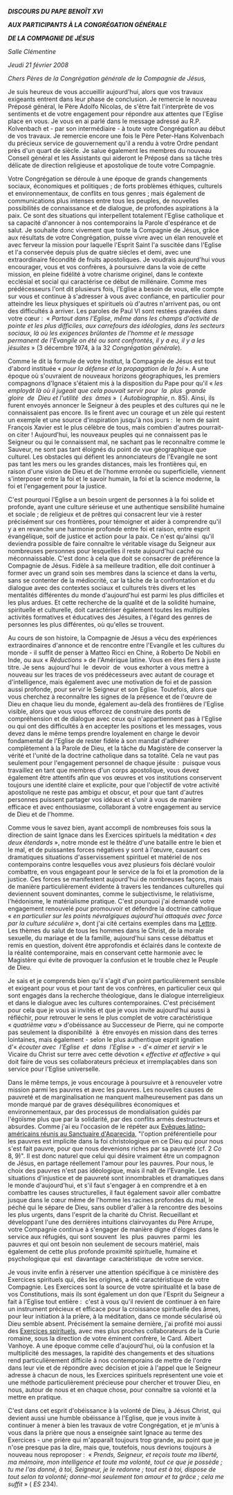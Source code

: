 ***DISCOURS DU PAPE BENOÎT XVI***

***AUX PARTICIPANTS À LA CONGRÉGATION GÉNÉRALE***

***DE LA COMPAGNIE DE JÉSUS***

*Salle Clémentine*

*Jeudi 21 février 2008*

*Chers Pères de la Congrégation générale de la Compagnie de Jésus,*

Je suis heureux de vous accueillir aujourd'hui, alors que vos travaux exigeants entrent dans leur phase de conclusion. Je remercie le nouveau Préposé général, le Père Adolfo Nicolas, de s'être fait l'interprète de vos sentiments et de votre engagement pour répondre aux attentes que l'Eglise place en vous. Je vous en ai parlé dans le message adressé au R.P. Kolvenbach et - par son intermédiaire - à toute votre Congrégation au début de vos travaux. Je remercie encore une fois le Père Peter-Hans Kolvenbach du précieux service de gouvernement qu'il a rendu à votre Ordre pendant près d'un quart de siècle. Je salue également les membres du nouveau Conseil général et les Assistants qui aideront le Préposé dans sa tâche très délicate de direction religieuse et apostolique de toute votre Compagnie.

Votre Congrégation se déroule à une époque de grands changements sociaux, économiques et politiques ; de forts problèmes éthiques, culturels et environnementaux, de conflits en tous genres ; mais également de communications plus intenses entre tous les peuples, de nouvelles possibilités de connaissance et de dialogue, de profondes aspirations à la paix. Ce sont des situations qui interpellent totalement l'Eglise catholique et sa capacité d'annoncer à nos contemporains la Parole d'espérance et de salut. Je souhaite donc vivement que toute la Compagnie de Jésus, grâce aux résultats de votre Congrégation, puisse vivre avec un élan renouvelé et avec ferveur la mission pour laquelle l'Esprit Saint l'a suscitée dans l'Eglise et l'a conservée depuis plus de quatre siècles et demi, avec une extraordinaire fécondité de fruits apostoliques. Je voudrais aujourd'hui vous encourager, vous et vos confrères, à poursuivre dans la voie de cette mission, en pleine fidélité à votre charisme originel, dans le contexte ecclésial et social qui caractérise ce début de millénaire. Comme mes prédécesseurs l'ont dit plusieurs fois, l'Eglise a besoin de vous, elle compte sur vous et continue à s'adresser à vous avec confiance, en particulier pour atteindre les lieux physiques et spirituels où d'autres n'arrivent pas, ou ont des difficultés à arriver. Les paroles de Paul VI sont restées gravées dans votre cœur :  « *Partout dans l'Eglise, même dans les champs d'activité de pointe et les plus difficiles, aux carrefours des idéologies, dans les secteurs sociaux, là où les exigences brûlantes de l'homme et le message permanent de l'Evangile on été ou sont confrontés, il y a eu, il y a les jésuites* » (3 décembre 1974, à la 32 *Congrégation générale*).

Comme le dit la formule de votre Institut, la Compagnie de Jésus est tout d'abord instituée « *pour la défense et la propagation de la foi* ». A une époque où s'ouvraient de nouveaux horizons géographiques, les premiers compagnons d'Ignace s'étaient mis à la disposition du Pape pour qu'il « *les employât là où il jugeait que cela pouvait servir pour  la  plus  grande  gloire  de  Dieu et l'utilité  des  âmes* »  ( *Autobiographie*, n. 85). Ainsi, ils furent envoyés annoncer le Seigneur à des peuples et des cultures qui ne le connaissaient pas encore. Ils le firent avec un courage et un zèle qui restent un exemple et une source d'inspiration jusqu'à nos jours :  le nom de saint François Xavier est le plus célèbre de tous, mais combien d'autres pourrait-on citer ! Aujourd'hui, les nouveaux peuples qui ne connaissent pas le Seigneur ou qui le connaissent mal, ne sachant pas le reconnaître comme le Sauveur, ne sont pas tant éloignés du point de vue géographique que culturel. Les obstacles qui défient les annonciateurs de l'Evangile ne sont pas tant les mers ou les grandes distances, mais les frontières qui, en raison d'une vision de Dieu et de l'homme erronée ou superficielle, viennent s'interposer entre la foi et le savoir humain, la foi et la science moderne, la foi et l'engagement pour la justice.

C'est pourquoi l'Eglise a un besoin urgent de personnes à la foi solide et profonde, ayant une culture sérieuse et une authentique sensibilité humaine et sociale ; de religieux et de prêtres qui consacrent leur vie à rester précisément sur ces frontières, pour témoigner et aider à comprendre qu'il y a en revanche une harmonie profonde entre foi et raison, entre esprit évangélique, soif de justice et action pour la paix. Ce n'est qu'ainsi  qu'il  deviendra possible de faire connaître le véritable visage du Seigneur aux nombreuses personnes pour lesquelles il reste aujourd'hui caché ou méconnaissable. C'est donc à cela que doit se consacrer de préférence la Compagnie de Jésus. Fidèle à sa meilleure tradition, elle doit continuer à former avec un grand soin ses membres dans la science et dans la vertu, sans se contenter de la médiocrité, car la tâche de la confrontation et du dialogue avec des contextes sociaux et culturels très divers et les mentalités différentes du monde d'aujourd'hui est parmi les plus difficiles et les plus ardues. Et cette recherche de la qualité et de la solidité humaine, spirituelle et culturelle, doit caractériser également toutes les multiples activités formatives et éducatives des Jésuites, à l'égard des genres de personnes les plus différentes, où qu'elles se trouvent.

Au cours de son histoire, la Compagnie de Jésus a vécu des expériences extraordinaires d'annonce et de rencontre entre l'Evangile et les cultures du monde - il suffit de penser à Matteo Ricci en Chine, à Roberto De Nobili en Inde, ou aux « *Réductions* » de l'Amérique latine. Vous en êtes fiers à juste titre. Je sens  aujourd'hui  le  devoir  de  vous exhorter à vous mettre à nouveau sur les traces de vos prédécesseurs avec autant de courage et d'intelligence, mais également avec une motivation de foi et de passion aussi profonde, pour servir le Seigneur et son Eglise. Toutefois, alors que vous cherchez à reconnaître les signes de la présence et de l'œuvre de Dieu en chaque lieu du monde, également au-delà des frontières de l'Eglise visible, alors que vous vous efforcez de construire des ponts de compréhension et de dialogue avec ceux qui n'appartiennent pas à l'Eglise ou qui ont des difficultés à en accepter les positions et les messages, vous devez dans le même temps prendre loyalement en charge le devoir fondamental de l'Eglise de rester fidèle à son mandat d'adhérer complètement à la Parole de Dieu, et la tâche du Magistère de conserver la vérité et l'unité de la doctrine catholique dans sa totalité. Cela ne vaut pas seulement pour l'engagement personnel de chaque jésuite :  puisque vous travaillez en tant que membres d'un corps apostolique, vous devez également être attentifs afin que vos œuvres et vos institutions conservent toujours une identité claire et explicite, pour que l'objectif de votre activité apostolique ne reste pas ambigu et obscur, et pour que tant d'autres personnes puissent partager vos idéaux et s'unir à vous de manière efficace et avec enthousiasme, collaborant à votre engagement au service de Dieu et de l'homme.

Comme vous le savez bien, ayant accompli de nombreuses fois sous la direction de saint Ignace dans les Exercices spirituels la méditation « *des deux étendards* », notre monde est le théâtre d'une bataille entre le bien et le mal, et de puissantes forces négatives y sont à l'œuvre, causant ces dramatiques situations d'asservissement spirituel et matériel de nos contemporains contre lesquelles vous avez plusieurs fois déclaré vouloir combattre, en vous engageant pour le service de la foi et la promotion de la justice. Ces forces se manifestent aujourd'hui de nombreuses façons, mais de manière particulièrement évidente à travers les tendances culturelles qui deviennent souvent dominantes, comme le subjectivisme, le relativisme, l'hédonisme, le matérialisme pratique. C'est pourquoi j'ai demandé votre engagement renouvelé pour promouvoir et défendre la doctrine catholique « *en particulier sur les points névralgiques aujourd'hui attaqués avec force par la culture séculière* », dont j'ai cité certains exemples dans ma [Lettre](/content/benedict-xvi/fr/letters/2008/documents/hf_ben-xvi_let_20080110_padre-kolvenbach.html). Les thèmes du salut de tous les hommes dans le Christ, de la morale sexuelle, du mariage et de la famille, aujourd'hui sans cesse débattus et remis en question, doivent être approfondis et éclairés dans le contexte de la réalité contemporaine, mais en conservant cette harmonie avec le Magistère qui évite de provoquer la confusion et le trouble chez le Peuple de Dieu.

Je sais et je comprends bien qu'il s'agit d'un point particulièrement sensible et exigeant pour vous et pour tant de vos confrères, en particulier ceux qui sont engagés dans la recherche théologique, dans le dialogue interreligieux et dans le dialogue avec les cultures contemporaines. C'est précisément pour cela que je vous ai invités et que je vous invite aujourd'hui aussi à réfléchir, pour retrouver le sens le plus complet de votre caractéristique « *quatrième vœu* » d'obéissance au Successeur de Pierre, qui ne comporte pas seulement la disponibilité  à  être envoyés en mission dans des terres lointaines, mais également - selon le plus authentique esprit ignatien d'« *écouter avec  l'Eglise  et  dans  l'Eglise* »  - d'« *aimer et servir* » le Vicaire du Christ sur terre avec cette dévotion « *effective et affective* » qui doit faire de vous ses collaborateurs précieux et irremplaçables dans son service pour l'Eglise universelle.

Dans le même temps, je vous encourage à poursuivre et à renouveler votre mission parmi les pauvres et avec les pauvres. Les nouvelles causes de pauvreté et de marginalisation ne manquent malheureusement pas dans un monde marqué par de graves déséquilibres économiques et environnementaux, par des processus de mondialisation guidés par l'égoïsme plus que par la solidarité, par des conflits armés destructeurs et absurdes. Comme j'ai eu l'occasion de le répéter aux [Evêques latino-américains réunis au Sanctuaire d'Aparecida](/content/benedict-xvi/fr/speeches/2007/may/documents/hf_ben-xvi_spe_20070513_conference-aparecida.html), "l'option préférentielle pour les pauvres est implicite dans la foi christologique en ce Dieu qui pour nous s'est fait pauvre, pour que nous devenions riches par sa pauvreté (cf. 2 *Co* 8, 9)". Il est donc naturel que celui qui désire vraiment être un compagnon de Jésus, en partage réellement l'amour pour les pauvres. Pour nous, le choix des pauvres n'est pas idéologique, mais il naît de l'Evangile. Les situations d'injustice et de pauvreté sont innombrables et dramatiques dans le monde d'aujourd'hui, et s'il faut s'engager à en comprendre et à en combattre les causes structurelles, il faut également savoir aller combattre jusque dans le cœur même de l'homme les racines profondes du mal, le péché qui le sépare de Dieu, sans oublier d'aller à la rencontre des besoins les plus urgents, dans l'esprit de la charité du Christ. Recueillant et développant l'une des dernières intuitions clairvoyantes du Père Arrupe, votre Compagnie continue à s'engager de manière digne d'éloges dans le service aux réfugiés, qui sont souvent  les  plus  pauvres  parmi  les pauvres et qui ont besoin non seulement de secours matériel, mais également de cette plus profonde proximité spirituelle, humaine et psychologique qui  est  davantage  caractéristique  de votre service.

Je vous invite enfin à réserver une attention spécifique à ce ministère des Exercices spirituels qui, dès les origines, a été caractéristique de votre Compagnie. Les Exercices sont la source de votre spiritualité et la base de vos Constitutions, mais ils sont également un don que l'Esprit du Seigneur a fait à l'Eglise tout entière :  c'est à vous qu'il revient de continuer à en faire un instrument précieux et efficace pour la croissance spirituelle des âmes, pour leur initiation à la prière, à la méditation, dans ce monde sécularisé où Dieu semble absent. Précisément la semaine dernière, j'ai profité moi aussi des [Exercices spirituels](/content/benedict-xvi/fr/speeches/2008/february/documents/hf_ben-xvi_spe_20080216_esercizi-spirituali.html), avec mes plus proches collaborateurs de la Curie romaine, sous la direction de votre éminent confrère, le Card. Albert Vanhoye. A une époque comme celle d'aujourd'hui, où la confusion et la multiplicité des messages, la rapidité des changements et des situations rend particulièrement difficile à nos contemporains de mettre de l'ordre dans leur vie et de répondre avec décision et joie à l'appel que le Seigneur adresse à chacun de nous, les Exercices spirituels représentent une voie et une méthode particulièrement précieuse pour chercher et trouver Dieu, en nous, autour de nous et en chaque chose, pour connaître sa volonté et la mettre en pratique.

C'est dans cet esprit d'obéissance à la volonté de Dieu, à Jésus Christ, qui devient aussi une humble obéissance à l'Eglise, que je vous invite à continuer à mener à bien les travaux de votre Congrégation, et je m'unis à vous dans la prière que nous a enseignée saint Ignace au terme des Exercices - une prière qui m'apparaît toujours trop grande, au point que je n'ose presque pas la dire, mais que, toutefois, nous devrions toujours à nouveau nous reproposer :  « *Prends, Seigneur, et reçois toute ma liberté, ma mémoire, mon intelligence et toute ma volonté, tout ce que je possède ; tu me l'as donné, à toi, Seigneur, je le redonne ; tout est à toi, dispose de tout selon ta volonté; donne-moi seulement ton amour et ta grâce ; cela me suffit* » ( *ES* 234).